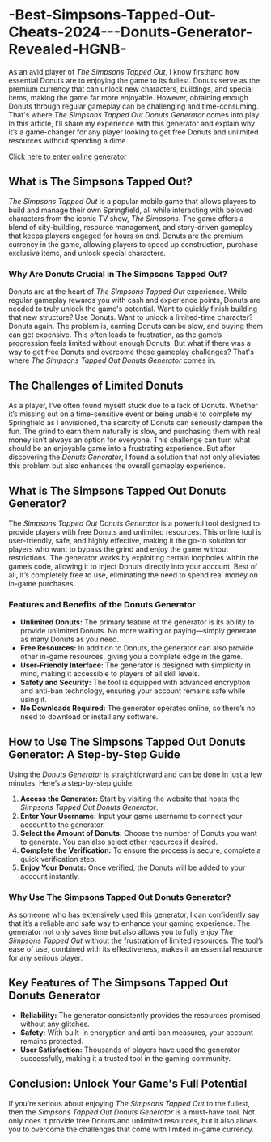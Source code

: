 # -Best-Simpsons-Tapped-Out-Cheats-2024---Donuts-Generator-Revealed-HGNB-
As an avid player of *The Simpsons Tapped Out*, I know firsthand how essential Donuts are to enjoying the game to its fullest. Donuts serve as the premium currency that can unlock new characters, buildings, and special items, making the game far more enjoyable. However, obtaining enough Donuts through regular gameplay can be challenging and time-consuming. That's where *The Simpsons Tapped Out Donuts Generator* comes into play. In this article, I’ll share my experience with this generator and explain why it’s a game-changer for any player looking to get free Donuts and unlimited resources without spending a dime.

<a href="https://bit.ly/3zV1yWJ">Click here to enter online generator</a>

## What is The Simpsons Tapped Out?

*The Simpsons Tapped Out* is a popular mobile game that allows players to build and manage their own Springfield, all while interacting with beloved characters from the iconic TV show, *The Simpsons*. The game offers a blend of city-building, resource management, and story-driven gameplay that keeps players engaged for hours on end. Donuts are the premium currency in the game, allowing players to speed up construction, purchase exclusive items, and unlock special characters.

### Why Are Donuts Crucial in The Simpsons Tapped Out?

Donuts are at the heart of *The Simpsons Tapped Out* experience. While regular gameplay rewards you with cash and experience points, Donuts are needed to truly unlock the game's potential. Want to quickly finish building that new structure? Use Donuts. Want to unlock a limited-time character? Donuts again. The problem is, earning Donuts can be slow, and buying them can get expensive. This often leads to frustration, as the game’s progression feels limited without enough Donuts. But what if there was a way to get free Donuts and overcome these gameplay challenges? That's where *The Simpsons Tapped Out Donuts Generator* comes in.

## The Challenges of Limited Donuts

As a player, I’ve often found myself stuck due to a lack of Donuts. Whether it’s missing out on a time-sensitive event or being unable to complete my Springfield as I envisioned, the scarcity of Donuts can seriously dampen the fun. The grind to earn them naturally is slow, and purchasing them with real money isn’t always an option for everyone. This challenge can turn what should be an enjoyable game into a frustrating experience. But after discovering the *Donuts Generator*, I found a solution that not only alleviates this problem but also enhances the overall gameplay experience.

## What is The Simpsons Tapped Out Donuts Generator?

The *Simpsons Tapped Out Donuts Generator* is a powerful tool designed to provide players with free Donuts and unlimited resources. This online tool is user-friendly, safe, and highly effective, making it the go-to solution for players who want to bypass the grind and enjoy the game without restrictions. The generator works by exploiting certain loopholes within the game’s code, allowing it to inject Donuts directly into your account. Best of all, it’s completely free to use, eliminating the need to spend real money on in-game purchases.

### Features and Benefits of the Donuts Generator

- **Unlimited Donuts:** The primary feature of the generator is its ability to provide unlimited Donuts. No more waiting or paying—simply generate as many Donuts as you need.
- **Free Resources:** In addition to Donuts, the generator can also provide other in-game resources, giving you a complete edge in the game.
- **User-Friendly Interface:** The generator is designed with simplicity in mind, making it accessible to players of all skill levels.
- **Safety and Security:** The tool is equipped with advanced encryption and anti-ban technology, ensuring your account remains safe while using it.
- **No Downloads Required:** The generator operates online, so there’s no need to download or install any software.

## How to Use The Simpsons Tapped Out Donuts Generator: A Step-by-Step Guide

Using the *Donuts Generator* is straightforward and can be done in just a few minutes. Here’s a step-by-step guide:

1. **Access the Generator:** Start by visiting the website that hosts the *Simpsons Tapped Out Donuts Generator*.
2. **Enter Your Username:** Input your game username to connect your account to the generator.
3. **Select the Amount of Donuts:** Choose the number of Donuts you want to generate. You can also select other resources if desired.
4. **Complete the Verification:** To ensure the process is secure, complete a quick verification step.
5. **Enjoy Your Donuts:** Once verified, the Donuts will be added to your account instantly.

### Why Use The Simpsons Tapped Out Donuts Generator?

As someone who has extensively used this generator, I can confidently say that it’s a reliable and safe way to enhance your gaming experience. The generator not only saves time but also allows you to fully enjoy *The Simpsons Tapped Out* without the frustration of limited resources. The tool’s ease of use, combined with its effectiveness, makes it an essential resource for any serious player.

## Key Features of The Simpsons Tapped Out Donuts Generator

- **Reliability:** The generator consistently provides the resources promised without any glitches.
- **Safety:** With built-in encryption and anti-ban measures, your account remains protected.
- **User Satisfaction:** Thousands of players have used the generator successfully, making it a trusted tool in the gaming community.

## Conclusion: Unlock Your Game's Full Potential

If you’re serious about enjoying *The Simpsons Tapped Out* to the fullest, then the *Simpsons Tapped Out Donuts Generator* is a must-have tool. Not only does it provide free Donuts and unlimited resources, but it also allows you to overcome the challenges that come with limited in-game currency.
